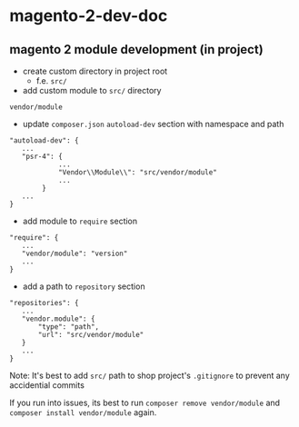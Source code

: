 # magento-2-dev-doc

## magento 2 module development (in project)
* create custom directory in project root
  * f.e. `src/`
* add custom module to `src/` directory
```
vendor/module
```
* update `composer.json` `autoload-dev` section with namespace and path
```
"autoload-dev": {
   ...
   "psr-4": {
            ...
            "Vendor\\Module\\": "src/vendor/module"
            ...
        }
   ...
}
```
* add module to `require` section
```
"require": {
   ...
   "vendor/module": "version"
   ...
}
```
* add a path to `repository` section
```
"repositories": {
   ...
   "vendor.module": {
       "type": "path",
       "url": "src/vendor/module"
   }
   ...
}
```
Note: It's best to add `src/` path to shop project's `.gitignore` to prevent any accidential commits  
  
If you run into issues, its best to run `composer remove vendor/module` and `composer install vendor/module` again.
